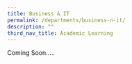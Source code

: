 ```yaml
---
title: Business & IT
permalink: /departments/business-n-it/
description: ""
third_nav_title: Academic Learning
---
```

Coming Soon.....